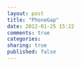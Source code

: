 ```yaml
---
layout: post
title: "PhoneGap"
date: 2012-01-25 15:22
comments: true
categories: 
sharing: true
published: false
---
```

